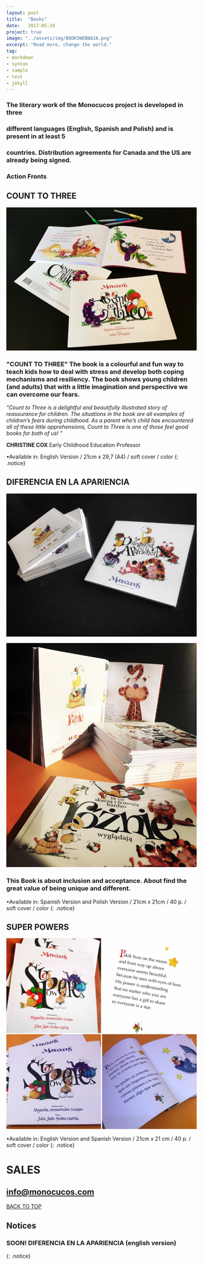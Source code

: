 ```yaml
---
layout: post
title:  "Books"
date:   2017-05-24
project: true
image: "../assets/img/BOOKSWEBBAJA.png"
excerpt: "Read more, change the world."
tag:
- markdown
- syntax
- sample
- test
- jekyll
---
```


### The literary work of the Monocucos project is developed in three
### different languages (English, Spanish and Polish) and is present in at least 5
### countries. Distribution agreements for Canada and the US are already being signed.
### Action Fronts


## COUNT TO THREE

![Logo](../assets/img/IMG_8121.jpg)

### "COUNT TO THREE" The book is a colourful and fun way to teach kids how to deal with stress and develop both coping mechanisms and resiliency. The book shows young children (and adults) that with a little imagination and perspective we can overcome our fears.


*"Count to Three is a delightful and beautifully illustrated story of reassurance for children. The situations in the book are all examples of children’s fears during childhood. As a parent who’s child has encountered all of these little apprehensions, Count to Three is one of those feel good books for both of us! "*

**CHRISTINE COX**
Early Childhood Education Professor

•Available in: English Version / 21cm x 29,7 (A4) / soft cover / color
{: .notice}






## DIFERENCIA EN LA APARIENCIA

![Logo](../assets/img/DEA.jpg)

![Logo](../assets/img/IMG_1535.jpg)

### This Book is about inclusion and acceptance. About find the great value of being unique and different.
 •Available in: Spanish Version and Polish Version / 21cm x 21cm / 40 p. / soft cover / color
{: .notice}

## SUPER POWERS

![Logo](../assets/img/SP.JPG)

•Available in: English Version and Spanish Version / 21cm x 21 cm / 40 p. / soft cover / color
{: .notice}

# SALES 

## info@monocucos.com


<div markdown="0"><a href="#" class="btn btn-success">BACK TO TOP</a></div>

## Notices
### **SOON!**    DIFERENCIA EN LA APARIENCIA   (english version)
{: .notice}
